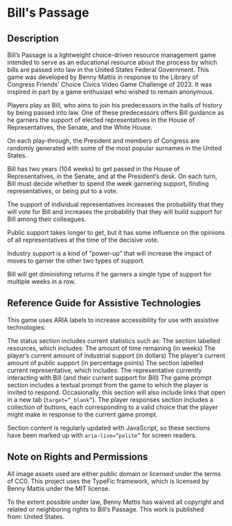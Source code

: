 # Bill's Passage
## Description
Bill’s Passage is a lightweight choice-driven resource management game intended to serve as an educational resource about the process by which bills are passed into law in the United States Federal Government. This game was developed by Benny Mattis in response to the Library of Congress Friends’ Choice Civics Video Game Challenge of 2023. It was inspired in part by a game enthusiast who wished to remain anonymous.

Players play as Bill, who aims to join his predecessors in the halls of history by being passed into law. One of these predecessors offers Bill guidance as he garners the support of elected representatives in the House of Representatives, the Senate, and the White House.

On each play-through, the President and members of Congress are randomly generated with some of the most popular surnames in the United States.

Bill has two years (104 weeks) to get passed in the House of Representatives, in the Senate, and at the President’s desk. On each turn, Bill must decide whether to spend the week garnering support, finding representatives, or being put to a vote. 

The support of individual representatives increases the probability that they will vote for Bill and   increases the probability that they will build support for Bill among their colleagues.

Public support takes longer to get, but it has some influence on the opinions of all representatives at the time of the decisive vote.

Industry support is a kind of “power-up” that will increase the impact of moves to garner the other two types of support.

Bill will get diminishing returns if he garners a single type of support for multiple weeks in a row.

## Reference Guide for Assistive Technologies
This game uses ARIA labels to increase accessibility for use with assistive technologies:

The status section includes current statistics such as:
The section labelled resources, which includes:
The amount of time remaining (in weeks)
The player’s current amount of industrial support (in dollars)
The player’s current amount of public support (in percentage points)
The section labelled current representative, which includes:
The representative currently interacting with Bill (and their current support for Bill)
The game prompt section includes a textual prompt from the game to which the player is invited to respond. Occasionally, this section will also include links that open in a new tab (`target=“_blank”`).
The player responses section includes a collection of buttons, each corresponding to a valid choice that the player might make in response to the current game prompt.

Section content is regularly updated with JavaScript, so these sections have been marked up with `aria-live=“polite”` for screen readers.

## Note on Rights and Permissions
All image assets used are either public domain or licensed under the terms of CC0. This project uses the TypeFic framework, which is licensed by Benny Mattis under the MIT license. 

To the extent possible under law, Benny Mattis has waived all copyright and related or neighboring rights to Bill’s Passage. This work is published from: United States.
